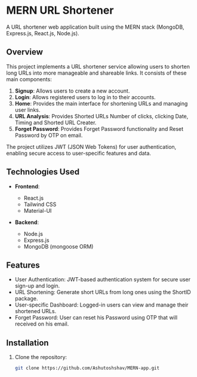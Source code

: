 # MERN URL Shortener

A URL shortener web application built using the MERN stack (MongoDB, Express.js, React.js, Node.js).

## Overview

This project implements a URL shortener service allowing users to shorten long URLs into more manageable and shareable links. It consists of these main components:

1. **Signup**: Allows users to create a new account.
2. **Login**: Allows registered users to log in to their accounts.
3. **Home**: Provides the main interface for shortening URLs and managing user links.
4. **URL Analysis**: Provides Shorted URLs Number of clicks, clicking Date, Timing and Shorted URL Creater.
5. **Forget Password**: Provides Forget Password functionality and Reset Password by OTP on email.

The project utilizes JWT (JSON Web Tokens) for user authentication, enabling secure access to user-specific features and data.

## Technologies Used

- **Frontend**:
  - React.js
  - Tailwind CSS
  - Material-UI

- **Backend**:
  - Node.js
  - Express.js
  - MongoDB (mongoose ORM)

## Features

- User Authentication: JWT-based authentication system for secure user sign-up and login.
- URL Shortening: Generate short URLs from long ones using the ShortID package.
- User-specific Dashboard: Logged-in users can view and manage their shortened URLs.
- Forget Password: User can reset his Password using OTP that will received on his email.

## Installation

1. Clone the repository:

   ```bash
   git clone https://github.com/Ashutoshshav/MERN-app.git
